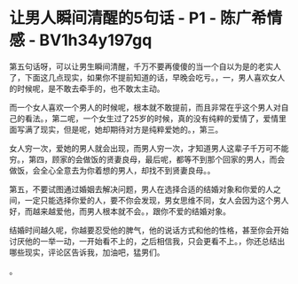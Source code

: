 # 让男人瞬间清醒的5句话 - P1 - 陈广希情感 - BV1h34y197gq

第五句话呀，可以让男生瞬间清醒，千万不要再傻傻的当一个自以为是的老实人了，下面这几点现实，如果你不提前知道的话，早晚会吃亏。，一，男人喜欢女人的时候呢，是不敢去牵手的，也不敢太主动。

而一个女人喜欢一个男人的时候呢，根本就不敢提前，而且非常在乎这个男人对自己的看法。，第二呢，一个女生过了25岁的时候，真的没有纯粹的爱情了，爱情里面写满了现实，但是呢，她却期待对方是纯粹爱她的。，第三。

女人穷一次，爱她的男人就会出现，而男人穷一次，才知道男人这辈子千万可不能穷。，第四，顾家的会做饭的贤妻良母，最后呢，都等不到那个回家的男人，而会做饭，会全心全意去为你着想的男人，却找不到贤妻良母。。

第五，不要试图通过婚姻去解决问题，男人在选择合适的结婚对象和你爱的人之间，一定只能选择你爱的人，要不你会发现，男女思维不同，女人会因为这个男人好，而越来越爱他，而男人根本就不会。，跟你不爱的结婚对象。

结婚时间越久呢，你越要忍受他的脾气，他的说话方式和他的性格，甚至你会开始讨厌他的一举一动，一开始看不上的，之后相信我，只会更看不上。，你还总结出哪些现实，评论区告诉我，加油吧，猛男们。

。